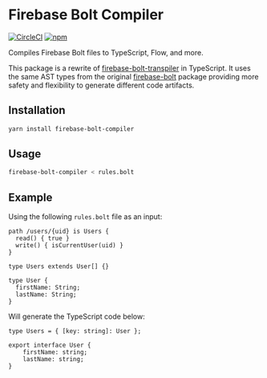 # Firebase Bolt Compiler

[![CircleCI](https://circleci.com/gh/wcandillon/firebase-bolt-compiler.svg?style=svg)](https://circleci.com/gh/wcandillon/firebase-bolt-compiler)
[![npm](https://img.shields.io/npm/v/firebase-bolt-compiler.svg)](https://www.npmjs.com/package/firebase-bolt-compiler)

Compiles Firebase Bolt files to TypeScript, Flow, and more.

This package is a rewrite of [firebase-bolt-transpiler](https://github.com/fny/firebase-bolt-transpiler) in TypeScript. It uses the same AST types from the original [firebase-bolt](https://github.com/firebase/bolt) package providing more safety and flexibility to generate different code artifacts.

## Installation

```bash
yarn install firebase-bolt-compiler
```

## Usage

```bash
firebase-bolt-compiler < rules.bolt
```


## Example

Using the following `rules.bolt` file as an input:

```
path /users/{uid} is Users {
  read() { true }
  write() { isCurrentUser(uid) }
}

type Users extends User[] {}

type User {
  firstName: String;
  lastName: String;
}
```

Will generate the TypeScript code below:

```
type Users = { [key: string]: User };

export interface User {
    firstName: string;
    lastName: string;
}
```
